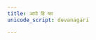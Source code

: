 ```yaml
---
title: आपो हि ष्ठा
unicode_script: devanagari

---
```

<div class="js_include" url="/vedAH/Rk/shAkalam/saMhitA/10/009_Apo_hi_ShThAH/"  newLevelForH1="2" includeTitle="false"> </div>  
